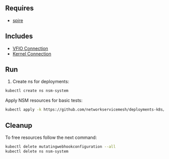## Requires

- [spire](../spire)

## Includes

- [VFIO Connection](../use-cases/Vfio2Noop)
- [Kernel Connection](../use-cases/SriovKernel2Noop)

## Run

1. Create ns for deployments:
```bash
kubectl create ns nsm-system
```

Apply NSM resources for basic tests:
```bash
kubectl apply -k https://github.com/networkservicemesh/deployments-k8s/examples/sriov?ref=f35176dadb970942e71dd7de123ffd9dba374798
```

## Cleanup

To free resources follow the next command:
```bash
kubectl delete mutatingwebhookconfiguration --all
kubectl delete ns nsm-system
```
